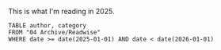 This is what I'm reading in 2025.

```dataview
TABLE author, category
FROM "04 Archive/Readwise"
WHERE date >= date(2025-01-01) AND date < date(2026-01-01)
```